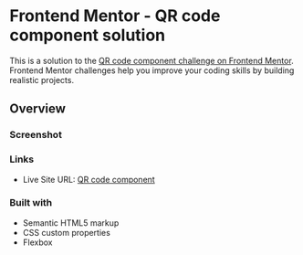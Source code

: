 # Frontend Mentor - QR code component solution

This is a solution to the [QR code component challenge on Frontend Mentor](https://www.frontendmentor.io/challenges/qr-code-component-iux_sIO_H). Frontend Mentor challenges help you improve your coding skills by building realistic projects. 

## Overview

### Screenshot


### Links
- Live Site URL: [QR code component](alien-rights.github.io/QR-code-component/)

### Built with

- Semantic HTML5 markup
- CSS custom properties
- Flexbox
